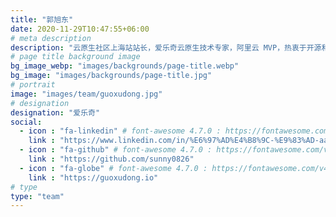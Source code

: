 ```yaml
---
title: "郭旭东"
date: 2020-11-29T10:47:55+06:00
# meta description
description: "云原生社区上海站站长，爱乐奇云原生技术专家，阿里云 MVP，热衷于开源和分享各种云原生工具、Kubernetes、Istio、OAM 等。"
# page title background image
bg_image_webp: "images/backgrounds/page-title.webp"
bg_image: "images/backgrounds/page-title.jpg"
# portrait
image: "images/team/guoxudong.jpg"
# designation
designation: "爱乐奇"
social:
  - icon : "fa-linkedin" # font-awesome 4.7.0 : https://fontawesome.com/v4.7.0/icons/
    link : "https://www.linkedin.com/in/%E6%97%AD%E4%B8%9C-%E9%83%AD-aa72821b2/"
  - icon : "fa-github" # font-awesome 4.7.0 : https://fontawesome.com/v4.7.0/icons/
    link : "https://github.com/sunny0826"
  - icon : "fa-globe" # font-awesome 4.7.0 : https://fontawesome.com/v4.7.0/icons/
    link : "https://guoxudong.io"
# type
type: "team"
---
```


